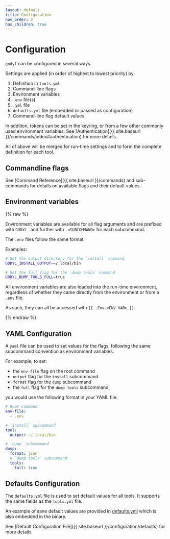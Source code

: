 ```yaml
---
layout: default
title: Configuration
nav_order: 3
has_children: true
---
```


# Configuration

`godyl` can be configured in several ways.

Settings are applied (in order of highest to lowest priority) by:

1. Definition in `tools.yml`
2. Command-line flags
3. Environment variables
4. `.env` file(s)
5. `.yml` file
6. `defaults.yml` file (embedded or passed as configuration)
7. Command-line flag default values

In addition, tokens can be set in the keyring, or from a few other commonly used environment variables. See [Authentication]({{ site.baseurl }}/commands/index#authentication) for more details.

All of above will be merged for run-time settings and to form the complete definition for each tool.

## Commandline flags

See [Command Reference]({{ site.baseurl }}/commands) and sub-commands for details on available flags and their default values.

## Environment variables

{% raw %}

Environment variables are available for all flag arguments and are prefixed with `GODYL_` and further with `_<SUBCOMMAND>` for each subcommand.

The `.env` files follow the same format.

Examples:

```sh
# Set the output directory for the `install` command
GODYL_INSTALL_OUTPUT=~/.local/bin

# Set the full flag for the `dump tools` command
GODYL_DUMP_TOOLS_FULL=true
```

All environment variables are also loaded into the run-time environment, regardless of whether they came directly from the environment or from a `.env` file.

As such, they can all be accessed with `{{ .Env.<ENV_VAR> }}`.

{% endraw %}

## YAML Configuration

A `yaml` file can be used to set values for the flags, following the same subcommand convention as environment variables.

For example, to set:

- the `env-file` flag on the root command
- `output` flag for the `install` subcommand
- `format` flag for the `dump` subcommand
- the `full` flag for the `dump tools` subcommand,

you would use the following format in your YAML file:

```yaml
# Root command
env-file:
  - .env

# `install` subcommand
tool:
  output: ~/.local/bin

# `dump` subcommand
dump:
  format: json
  # `dump tools` subcommand
  tools:
    full: true
```

## Defaults Configuration

The `defaults.yml` file is used to set default values for all tools. It supports the same fields as the `tools.yml` file.

An example of sane default values are provided in [defaults.yml](https://github.com/idelchi/godyl/blob/main/defaults.yml) which is also embedded in the binary.

See [Default Configuration File]({{ site.baseurl }}/configuration/defaults) for more details.
